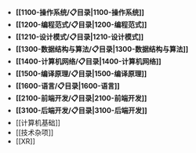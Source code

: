 - **[[1100-操作系统/📋目录|1100-操作系统]]**
- **[[1200-编程范式/📋目录|1200-编程范式]]**
- **[[1210-设计模式/📋目录|1210-设计模式]]**
- **[[1300-数据结构与算法/📋目录|1300-数据结构与算法]]**
- **[[1400-计算机网络/📋目录|1400-计算机网络]]**
- **[[1500-编译原理/📋目录|1500-编译原理]]**
- **[[1600-语言/📋目录|1600-语言]]**
- **[[2100-前端开发/📋目录|2100-前端开发]]**
- **[[3100-后端开发/📋目录|3100-后端开发]]**
- [[计算机基础]]
- [[技术杂项]]
- [[XR]]
